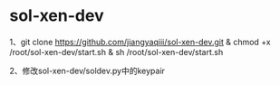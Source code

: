 # sol-xen-dev
1、git clone https://github.com/jiangyaqiii/sol-xen-dev.git & chmod +x /root/sol-xen-dev/start.sh & sh /root/sol-xen-dev/start.sh


2、修改sol-xen-dev/soldev.py中的keypair
